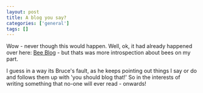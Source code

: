 ```yaml
---
layout: post
title: A blog you say?
categories: ['general']
tags: []
---
```


Wow - never though this would happen. Well, ok, it had already happened over here: [Bee Blog](http://www.woodwose.net/beeblog "Bee Blog" ) \- but thats was more introspection about bees on my part.  
  
I guess in a way its Bruce's fault, as he keeps pointing out things I say or do and follows them up with 'you should blog that!' So in the interests of writing something that no-one will ever read - onwards!
